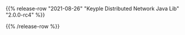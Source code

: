{{% release-row "2021-08-26" "Keyple Distributed Network Java Lib" "2.0.0-rc4" %}} 

{{% /release-row %}}
